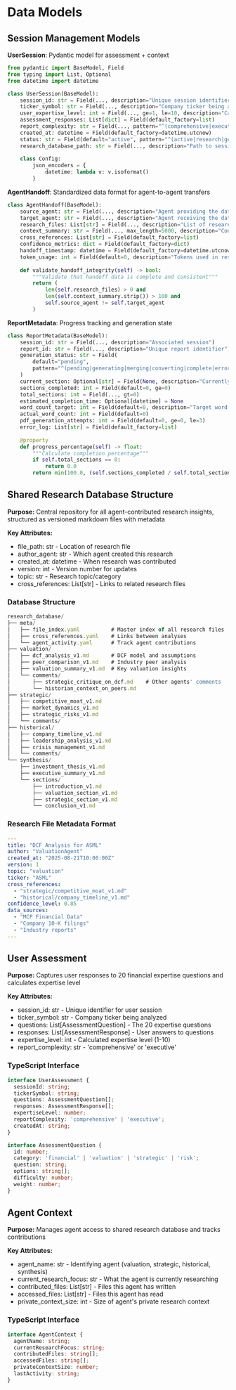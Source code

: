 # Data Models

## Session Management Models

**UserSession**: Pydantic model for assessment + context
```python
from pydantic import BaseModel, Field
from typing import List, Optional
from datetime import datetime

class UserSession(BaseModel):
    session_id: str = Field(..., description="Unique session identifier")
    ticker_symbol: str = Field(..., description="Company ticker being analyzed")
    user_expertise_level: int = Field(..., ge=1, le=10, description="Calculated expertise (1-10)")
    assessment_responses: List[dict] = Field(default_factory=list)
    report_complexity: str = Field(..., pattern="^(comprehensive|executive)$")
    created_at: datetime = Field(default_factory=datetime.utcnow)
    status: str = Field(default="active", pattern="^(active|research|generation|complete|error)$")
    research_database_path: str = Field(..., description="Path to session research database")
    
    class Config:
        json_encoders = {
            datetime: lambda v: v.isoformat()
        }
```

**AgentHandoff**: Standardized data format for agent-to-agent transfers
```python
class AgentHandoff(BaseModel):
    source_agent: str = Field(..., description="Agent providing the data")
    target_agent: str = Field(..., description="Agent receiving the data")
    research_files: List[str] = Field(..., description="List of research file paths")
    context_summary: str = Field(..., max_length=5000, description="Condensed context for handoff")
    cross_references: List[str] = Field(default_factory=list)
    confidence_metrics: dict = Field(default_factory=dict)
    handoff_timestamp: datetime = Field(default_factory=datetime.utcnow)
    token_usage: int = Field(default=0, description="Tokens used in research phase")
    
    def validate_handoff_integrity(self) -> bool:
        """Validate that handoff data is complete and consistent"""
        return (
            len(self.research_files) > 0 and
            len(self.context_summary.strip()) > 100 and
            self.source_agent != self.target_agent
        )
```

**ReportMetadata**: Progress tracking and generation state
```python
class ReportMetadata(BaseModel):
    session_id: str = Field(..., description="Associated session")
    report_id: str = Field(..., description="Unique report identifier")
    generation_status: str = Field(
        default="pending",
        pattern="^(pending|generating|merging|converting|complete|error)$"
    )
    current_section: Optional[str] = Field(None, description="Currently generating section")
    sections_completed: int = Field(default=0, ge=0)
    total_sections: int = Field(..., gt=0)
    estimated_completion_time: Optional[datetime] = None
    word_count_target: int = Field(default=0, description="Target word count for expertise level")
    actual_word_count: int = Field(default=0)
    pdf_generation_attempts: int = Field(default=0, ge=0, le=3)
    error_log: List[str] = Field(default_factory=list)
    
    @property
    def progress_percentage(self) -> float:
        """Calculate completion percentage"""
        if self.total_sections == 0:
            return 0.0
        return min(100.0, (self.sections_completed / self.total_sections) * 100)
```

## Shared Research Database Structure

**Purpose:** Central repository for all agent-contributed research insights, structured as versioned markdown files with metadata

**Key Attributes:**
- file_path: str - Location of research file
- author_agent: str - Which agent created this research
- created_at: datetime - When research was contributed
- version: int - Version number for updates
- topic: str - Research topic/category
- cross_references: List[str] - Links to related research files

### Database Structure
```typescript
research_database/
├── meta/
│   ├── file_index.yaml          # Master index of all research files
│   ├── cross_references.yaml    # Links between analyses  
│   └── agent_activity.yaml      # Track agent contributions
├── valuation/
│   ├── dcf_analysis_v1.md       # DCF model and assumptions
│   ├── peer_comparison_v1.md    # Industry peer analysis
│   ├── valuation_summary_v1.md  # Key valuation insights
│   └── comments/
│       ├── strategic_critique_on_dcf.md    # Other agents' comments
│       └── historian_context_on_peers.md
├── strategic/
│   ├── competitive_moat_v1.md
│   ├── market_dynamics_v1.md
│   ├── strategic_risks_v1.md
│   └── comments/
├── historical/
│   ├── company_timeline_v1.md
│   ├── leadership_analysis_v1.md
│   ├── crisis_management_v1.md
│   └── comments/
└── synthesis/
    ├── investment_thesis_v1.md
    ├── executive_summary_v1.md
    └── sections/
        ├── introduction_v1.md
        ├── valuation_section_v1.md
        ├── strategic_section_v1.md
        └── conclusion_v1.md
```

### Research File Metadata Format
```yaml
---
title: "DCF Analysis for ASML"
author: "ValuationAgent"
created_at: "2025-08-21T10:00:00Z"
version: 1
topic: "valuation"
ticker: "ASML"
cross_references:
  - "strategic/competitive_moat_v1.md"
  - "historical/company_timeline_v1.md"
confidence_level: 0.85
data_sources:
  - "MCP Financial Data"
  - "Company 10-K filings"
  - "Industry reports"
---
```

## User Assessment

**Purpose:** Captures user responses to 20 financial expertise questions and calculates expertise level

**Key Attributes:**
- session_id: str - Unique identifier for user session
- ticker_symbol: str - Company ticker being analyzed
- questions: List[AssessmentQuestion] - The 20 expertise questions
- responses: List[AssessmentResponse] - User answers to questions
- expertise_level: int - Calculated expertise level (1-10)
- report_complexity: str - 'comprehensive' or 'executive'

### TypeScript Interface

```typescript
interface UserAssessment {
  sessionId: string;
  tickerSymbol: string;
  questions: AssessmentQuestion[];
  responses: AssessmentResponse[];
  expertiseLevel: number;
  reportComplexity: 'comprehensive' | 'executive';
  createdAt: string;
}

interface AssessmentQuestion {
  id: number;
  category: 'financial' | 'valuation' | 'strategic' | 'risk';
  question: string;
  options: string[];
  difficulty: number;
  weight: number;
}
```

## Agent Context

**Purpose:** Manages agent access to shared research database and tracks contributions

**Key Attributes:**
- agent_name: str - Identifying agent (valuation, strategic, historical, synthesis)
- current_research_focus: str - What the agent is currently researching
- contributed_files: List[str] - Files this agent has written
- accessed_files: List[str] - Files this agent has read
- private_context_size: int - Size of agent's private research context

### TypeScript Interface

```typescript
interface AgentContext {
  agentName: string;
  currentResearchFocus: string;
  contributedFiles: string[];
  accessedFiles: string[];
  privateContextSize: number;
  lastActivity: string;
}
```
